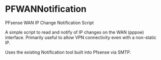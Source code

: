 # PFWANNotification
PFsense WAN IP Change Notification Script

A simple script to read and notify of IP changes on the WAN (pppoe) interface. Primarily useful to allow VPN connectivity even with a non-static IP.

Uses the existing Notification tool built into Pfsense via SMTP. 
